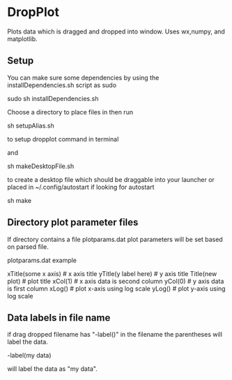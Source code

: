 DropPlot
==========

Plots data which is dragged and dropped into window. Uses wx,numpy, and matplotlib.

Setup 
------
You can make sure some dependencies by using the installDependencies.sh script as sudo

sudo sh installDependencies.sh

Choose a directory to place files in then run

sh setupAlias.sh

to setup dropplot command in terminal

and

sh makeDesktopFile.sh

to create a desktop file which should be draggable into your launcher or placed in ~/.config/autostart if looking for autostart 

sh make

Directory plot parameter files 
------
If directory contains a file plotparams.dat plot parameters will be set based on parsed file.

plotparams.dat  example 

xTitle(some x axis) # x axis title
yTitle(y label here) # y axis title
Title(new plot) # plot title
xCol(1) # x axis data is second column
yCol(0) # y axis data is first column
xLog() # plot x-axis using log scale
yLog() # plot y-axis using log scale

Data labels in file name
------

if drag dropped filename has "-label()" in the filename the parentheses will label the data.

-label(my data)

will label the data as "my data".
